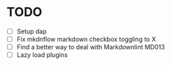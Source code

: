 # TODO

- [ ] Setup dap
- [ ] Fix mkdnflow markdown checkbox toggling to X
- [ ] Find a better way to deal with Markdownlint MD013
- [ ] Lazy load plugins
